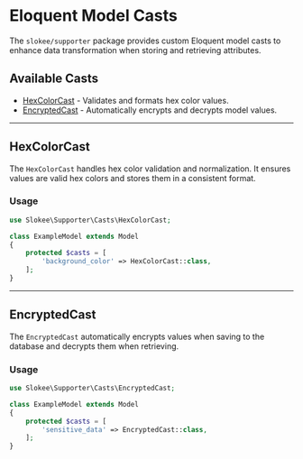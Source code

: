 # Eloquent Model Casts

The `slokee/supporter` package provides custom Eloquent model casts to enhance data transformation when storing and retrieving attributes.

## Available Casts

- [HexColorCast](#hexcolorcast) - Validates and formats hex color values.
- [EncryptedCast](#encryptedcast) - Automatically encrypts and decrypts model values.


---

## HexColorCast

The `HexColorCast` handles hex color validation and normalization. It ensures values are valid hex colors and stores them in a consistent format.

### Usage

```php
use Slokee\Supporter\Casts\HexColorCast;

class ExampleModel extends Model
{
    protected $casts = [
        'background_color' => HexColorCast::class,
    ];
}
```

---

## EncryptedCast

The `EncryptedCast` automatically encrypts values when saving to the database and decrypts them when retrieving.

### Usage

```php
use Slokee\Supporter\Casts\EncryptedCast;

class ExampleModel extends Model
{
    protected $casts = [
        'sensitive_data' => EncryptedCast::class,
    ];
}
```